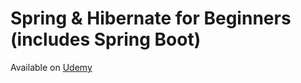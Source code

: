 # Spring & Hibernate for Beginners (includes Spring Boot)
Available on [Udemy](https://www.udemy.com/course/spring-hibernate-tutorial/)
